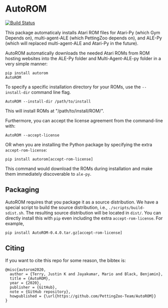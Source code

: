 # AutoROM

[![Build Status](https://travis-ci.com/PettingZoo-Team/AutoROM.svg?branch=master)](https://travis-ci.com/PettingZoo-Team/AutoROM)

This package automaticaly installs Atari ROM files for Atari-Py (which Gym Depends on), multi-agent-ALE (which PettingZoo depends on), and ALE-Py (which will replaced multi-agent-ALE and Atari-Py in the future).

AutoROM automatically downloads the needed Atari ROMs from ROM hosting websites into the ALE-Py folder and Multi-Agent-ALE-py folder in a very simple manner:

```
pip install autorom
AutoROM
```

To specify a specific installation directory for your ROMs, use the `--install-dir` command line flag.
```
AutoROM --install-dir /path/to/install
```
This will install ROMs at "/path/to/install/ROM/".

Furthermore, you can accept the license agreement from the command-line with:
```
AutoROM --accept-license
```
OR when you are installing the Python package by specifying the extra `accept-rom-license`:
```
pip install autorom[accept-rom-license]
```
This command would download the ROMs during installation and make them immediately discoverable to `ale-py`.

## Packaging

AutoROM requires that you package it as a source distribution. We have a special script to build the source distribution, i.e., `./scripts/build-sdist.sh`. The resulting source distribution will be located in `dist/`. You can directly install this with `pip` even including the extra `accept-rom-license`. For example,

```
pip install AutoROM-0.4.0.tar.gz[accept-rom-license]
```

## Citing

If you want to cite this repo for some reason, the bibtex is:

```
@misc{autorom2020,
  author = {Terry, Justin K and Jayakumar, Mario and Black, Benjamin},
  title = {AutoROM},
  year = {2020},
  publisher = {GitHub},
  note = {GitHub repository},
  howpublished = {\url{https://github.com/PettingZoo-Team/AutoROM}}
}
```
